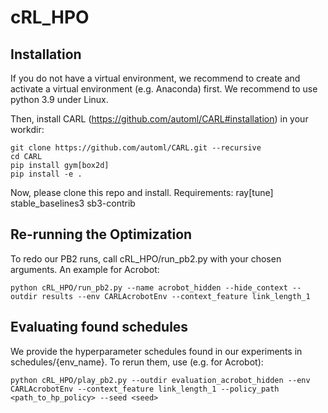 # cRL_HPO

## Installation
If you do not have a virtual environment, we recommend to create and activate a virtual environment (e.g. Anaconda) first.
We recommend to use python 3.9 under Linux.

Then, install CARL (https://github.com/automl/CARL#installation) in your workdir:
```
git clone https://github.com/automl/CARL.git --recursive
cd CARL
pip install gym[box2d]
pip install -e .
```

Now, please clone this repo and install.
Requirements:
ray[tune]
stable_baselines3
sb3-contrib

## Re-running the Optimization
To redo our PB2 runs, call cRL_HPO/run_pb2.py with your chosen arguments. An example for Acrobot:
```
python cRL_HPO/run_pb2.py --name acrobot_hidden --hide_context --outdir results --env CARLAcrobotEnv --context_feature link_length_1 
```

## Evaluating found schedules
We provide the hyperparameter schedules found in our experiments in schedules/{env_name}. To rerun them, use (e.g. for Acrobot):
```
python cRL_HPO/play_pb2.py --outdir evaluation_acrobot_hidden --env CARLAcrobotEnv --context_feature link_length_1 --policy_path <path_to_hp_policy> --seed <seed>
```
